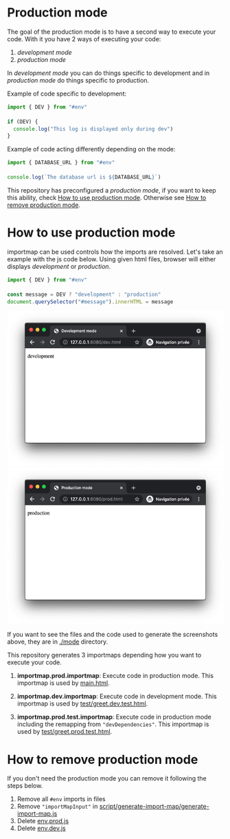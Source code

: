 # Production mode

The goal of the production mode is to have a second way to execute your code. With it you have 2 ways of executing your code:

1. _development mode_
2. _production mode_

In _development mode_ you can do things specific to development and in _production mode_ do things specific to production.

Example of code specific to development:

```js
import { DEV } from "#env"

if (DEV) {
  console.log("This log is displayed only during dev")
}
```

Example of code acting differently depending on the mode:

```js
import { DATABASE_URL } from "#env"

console.log(`The database url is ${DATABASE_URL}`)
```

This repository has preconfigured a _production mode_, if you want to keep this ability, check [How to use production mode](#how-to-use-production-mode). Otherwise see [How to remove production mode](#how-to-remove-production-mode).

# How to use production mode

importmap can be used controls how the imports are resolved. Let's take an example with the js code below. Using given html files, browser will either displays _development_ or _production_.

```js
import { DEV } from "#env"

const message = DEV ? "development" : "production"
document.querySelector("#message").innerHTML = message
```

![stuff](./mode_dev_chrome.png)
![stuff](./mode_prod_chrome.png)

If you want to see the files and the code used to generate the screenshots above, they are in [./mode](./mode) directory.

This repository generates 3 importmaps depending how you want to execute your code.

1. **importmap.prod.importmap**: Execute code in production mode. This importmap is used by [main.html](../../main.html#L10).

2. **importmap.dev.importmap**: Execute code in development mode. This importmap is used by [test/greet.dev.test.html](../../test/greet.dev.test.html#L8).

3. **importmap.prod.test.importmap**: Execute code in production mode including the remapping from `"devDependencies"`. This importmap is used by [test/greet.prod.test.html](../../test/greet.prod.test.html#L8).

# How to remove production mode

If you don't need the production mode you can remove it following the steps below.

1. Remove all `#env` imports in files
2. Remove `"importMapInput"` in [script/generate-import-map/generate-import-map.js](../../script/generate-import-map/generate-import-map.js#L10)
3. Delete [env.prod.js](../../env.prod.js)
4. Delete [env.dev.js](../../env.dev.js)
